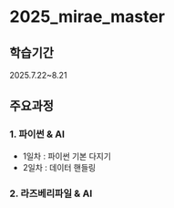 # 2025_mirae_master
## 학습기간
2025.7.22~8.21
## 주요과정
### 1. 파이썬 & AI
- 1일차 : 파이썬 기본 다지기
- 2일차 : 데이터 핸들링
### 2. 라즈베리파일 & AI
